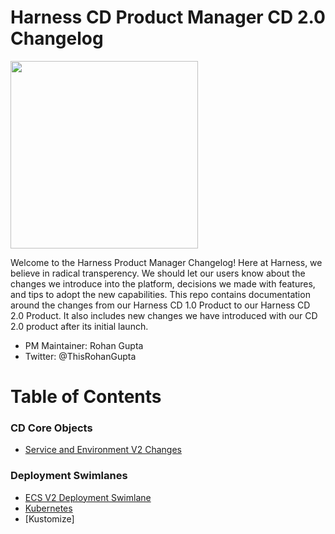 # Harness CD Product Manager CD 2.0 Changelog 

<img src="https://github.com/thisrohangupta/changelog/blob/master/images/harness_logo_rgb.png" width="300">


Welcome to the Harness Product Manager Changelog! Here at Harness, we believe in radical transperency. We should let our users know about the changes we introduce into the platform, decisions we made with features, and tips to adopt the new capabilities. This repo contains documentation around the changes from our Harness CD 1.0 Product to our Harness CD 2.0 Product. It also includes new changes we have introduced with our CD 2.0 product after its initial launch. 

- PM Maintainer: Rohan Gupta 
- Twitter: @ThisRohanGupta

# Table of Contents

### CD Core Objects
- [Service and Environment V2 Changes](https://github.com/thisrohangupta/changelog/tree/master/cd-core/service_environment_v2)

### Deployment Swimlanes
- [ECS V2 Deployment Swimlane](https://github.com/thisrohangupta/changelog/blob/master/cd-platform/ecs_v2.md)
- [Kubernetes](https://github.com/thisrohangupta/changelog/blob/master/cd-platform/kubernetes.md)
- [Kustomize]
